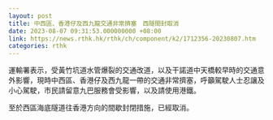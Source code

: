 ```yaml
---
layout: post
title: 中西區、香港仔及西九龍交通非常擠塞　西隧間封取消
date: 2023-08-07 09:31:53.000000000 +08:00
link: https://news.rthk.hk/rthk/ch/component/k2/1712356-20230807.htm
categories: rthk
---
```


運輸署表示，受黃竹坑道水管爆裂的交通改道，以及干諾道中天橋較早時的交通意外影響，現時中西區、香港仔及西九龍一帶的交通非常擠塞，呼籲駕駛人士忍讓及小心駕駛，市民請留意九巴服務會受影響，以及請使用港鐵。

至於西區海底隧道往香港方向的間歇封閉措施，已經取消。
